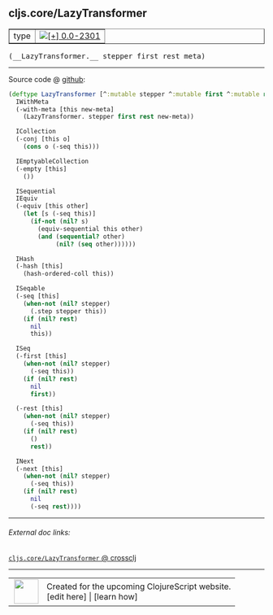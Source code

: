## cljs.core/LazyTransformer



 <table border="1">
<tr>
<td>type</td>
<td><a href="https://github.com/cljsinfo/cljs-api-docs/tree/0.0-2301"><img valign="middle" alt="[+] 0.0-2301" title="Added in 0.0-2301" src="https://img.shields.io/badge/+-0.0--2301-lightgrey.svg"></a> </td>
</tr>
</table>


 <samp>
(__LazyTransformer.__ stepper first rest meta)<br>
</samp>

---







Source code @ [github](https://github.com/clojure/clojurescript/blob/r2411/src/cljs/cljs/core.cljs#L3124-L3179):

```clj
(deftype LazyTransformer [^:mutable stepper ^:mutable first ^:mutable rest meta]
  IWithMeta
  (-with-meta [this new-meta]
    (LazyTransformer. stepper first rest new-meta))

  ICollection
  (-conj [this o]
    (cons o (-seq this)))

  IEmptyableCollection
  (-empty [this]
    ())

  ISequential
  IEquiv
  (-equiv [this other]
    (let [s (-seq this)]
      (if-not (nil? s)
        (equiv-sequential this other)
        (and (sequential? other)
             (nil? (seq other))))))

  IHash
  (-hash [this]
    (hash-ordered-coll this))

  ISeqable
  (-seq [this]
    (when-not (nil? stepper)
      (.step stepper this))
    (if (nil? rest)
      nil
      this))

  ISeq
  (-first [this]
    (when-not (nil? stepper)
      (-seq this))
    (if (nil? rest)
      nil
      first))

  (-rest [this]
    (when-not (nil? stepper)
      (-seq this))
    (if (nil? rest)
      ()
      rest))

  INext
  (-next [this]
    (when-not (nil? stepper)
      (-seq this))
    (if (nil? rest)
      nil
      (-seq rest))))
```

<!--
Repo - tag - source tree - lines:

 <pre>
clojurescript @ r2411
└── src
    └── cljs
        └── cljs
            └── <ins>[core.cljs:3124-3179](https://github.com/clojure/clojurescript/blob/r2411/src/cljs/cljs/core.cljs#L3124-L3179)</ins>
</pre>

-->

---



###### External doc links:

[`cljs.core/LazyTransformer` @ crossclj](http://crossclj.info/fun/cljs.core.cljs/LazyTransformer.html)<br>

---

 <table>
<tr><td>
<img valign="middle" align="right" width="48px" src="http://i.imgur.com/Hi20huC.png">
</td><td>
Created for the upcoming ClojureScript website.<br>
[edit here] | [learn how]
</td></tr></table>

[edit here]:https://github.com/cljsinfo/cljs-api-docs/blob/master/cljsdoc/cljs.core/LazyTransformer.cljsdoc
[learn how]:https://github.com/cljsinfo/cljs-api-docs/wiki/cljsdoc-files

<!--

This information was too distracting to show to readers, but I'll leave it
commented here since it is helpful to:

- pretty-print the data used to generate this document
- and show how to retrieve that data



The API data for this symbol:

```clj
{:ns "cljs.core",
 :name "LazyTransformer",
 :type "type",
 :signature ["[stepper first rest meta]"],
 :source {:code "(deftype LazyTransformer [^:mutable stepper ^:mutable first ^:mutable rest meta]\n  IWithMeta\n  (-with-meta [this new-meta]\n    (LazyTransformer. stepper first rest new-meta))\n\n  ICollection\n  (-conj [this o]\n    (cons o (-seq this)))\n\n  IEmptyableCollection\n  (-empty [this]\n    ())\n\n  ISequential\n  IEquiv\n  (-equiv [this other]\n    (let [s (-seq this)]\n      (if-not (nil? s)\n        (equiv-sequential this other)\n        (and (sequential? other)\n             (nil? (seq other))))))\n\n  IHash\n  (-hash [this]\n    (hash-ordered-coll this))\n\n  ISeqable\n  (-seq [this]\n    (when-not (nil? stepper)\n      (.step stepper this))\n    (if (nil? rest)\n      nil\n      this))\n\n  ISeq\n  (-first [this]\n    (when-not (nil? stepper)\n      (-seq this))\n    (if (nil? rest)\n      nil\n      first))\n\n  (-rest [this]\n    (when-not (nil? stepper)\n      (-seq this))\n    (if (nil? rest)\n      ()\n      rest))\n\n  INext\n  (-next [this]\n    (when-not (nil? stepper)\n      (-seq this))\n    (if (nil? rest)\n      nil\n      (-seq rest))))",
          :title "Source code",
          :repo "clojurescript",
          :tag "r2411",
          :filename "src/cljs/cljs/core.cljs",
          :lines [3124 3179]},
 :full-name "cljs.core/LazyTransformer",
 :full-name-encode "cljs.core/LazyTransformer",
 :history [["+" "0.0-2301"]]}

```

Retrieve the API data for this symbol:

```clj
;; from Clojure REPL
(require '[clojure.edn :as edn])
(-> (slurp "https://raw.githubusercontent.com/cljsinfo/cljs-api-docs/catalog/cljs-api.edn")
    (edn/read-string)
    (get-in [:symbols "cljs.core/LazyTransformer"]))
```

-->

